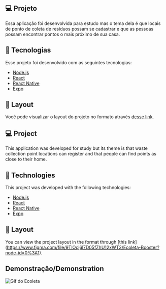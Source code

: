 ## 💻 Projeto
Essa aplicação foi desenvolvida para estudo mas o tema dela é que locais de ponto de coleta de resíduos possam se cadastrar e que as pessoas possam encontrar pontos o mais próximo de sua casa.

## 🚀 Tecnologias

Esse projeto foi desenvolvido com as seguintes tecnologias:

- [Node.js](https://nodejs.org/en/)
- [React](https://reactjs.org)
- [React Native](https://facebook.github.io/react-native/)
- [Expo](https://expo.io/)

## 🔖 Layout

Você pode visualizar o layout do projeto no formato através [desse link](https://www.figma.com/file/9TlOcj6l7D05fZhU12xWT3/Ecoleta-Booster?node-id=0%3A1).


## 💻 Project
This application was developed for study but its theme is that waste collection point locations can register and that people can find points as close to their home.

## 🚀 Technologies

This project was developed with the following technologies:

- [Node.js](https://nodejs.org/en/)
- [React](https://reactjs.org)
- [React Native](https://facebook.github.io/react-native/)
- [Expo](https://expo.io/)

## 🔖 Layout

You can view the project layout in the format through [this link] (https://www.figma.com/file/9TlOcj6l7D05fZhU12xWT3/Ecoleta-Booster?node-id=0%3A1).


## Demonstração/Demonstration

![Gif do Ecoleta](https://github.com/Rodrigo001-de/Projeto-Ecoleta-advanced/upload/master)

